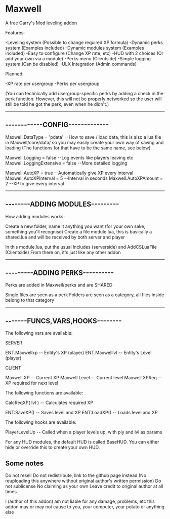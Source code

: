 # Maxwell
A free Garry's Mod leveling addon

Features:

-Leveling system (Possible to change required XP formula)
-Dynamic perks system (Examples included)
-Dynamic modules system (Examples included)
-Easy to configure (Change XP rate, etc)
-HUD with 2 choices (Or add your own via a module)
-Perks menu (Clientside)
-Simple logging system (Can be disabled)
-ULX Integration (Admin commands)

Planned:

-XP rate per usergroup
-Perks per usergroup

(You can technically add usergroup-specific perks by adding a check in the perk function. However, this will not be properly networked so the user will still be told he got the perk, even when he didn't.)

-------------------------------
------------CONFIG-------------
-------------------------------


Maxwell.DataType = 'pdata' --How to save / load data, this is also a lua file in Maxwell/core/data/ so you may easily create your own way of saving and loading (The functions for that have to be the same name, see below)

Maxwell.Logging = false --Log events like players leaving etc
Maxwell.LoggingExtensive = false --More detailed logging

Maxwell.AutoXP = true --Automatically give XP every interval
Maxwell.AutoXPInterval = 5 --Interval in seconds
Maxwell.AutoXPAmount = 2 --XP to give every interval


-------------------------------
--------ADDING MODULES---------
-------------------------------


How adding modules works:

Create a new folder, name it anything you want (for your own sake, something you'll recognise)
Create a file module.lua, this is basically a shared.lua and will be received by both server and player

In this module.lua, put the usual Includes (serverside) and AddCSLuaFile (Clientside)
From there on, it's just like any other addon


-------------------------------
---------ADDING PERKS----------
-------------------------------


Perks are added in Maxwell/perks and are SHARED

Single files are seen as a perk
Folders are seen as a category, all files inside belong to that category


-------------------------------
-------FUNCS,VARS,HOOKS--------
-------------------------------


The following vars are available:

SERVER

ENT.Maxwellxp		-- Entity's XP (player)
ENT.Maxwelllvl		-- Entity's Level (player)

CLIENT

Maxwell.XP		-- Current XP
Maxwell.Level		-- Current level
Maxwell.XPReq		-- XP required for next level



The following functions are available:

CalcReqXP( lvl ) 	-- Calculates required XP

ENT:SaveXP()		-- Saves level and XP
ENT:LoadXP()		-- Loads level and XP



The following hooks are available:

PlayerLevelUp 		-- Called when a player levels up, with ply and lvl as params



For any HUD modules, the default HUD is called BaseHUD.
You can either hide or override this to create your own HUD.


Some notes
-----------

Do not resell
Do not redistribute, link to the github page instead (No reuploading this anywhere without original author's written permission)
Do not sublicense
No claiming as your own
Leave credit to original author at all times

I (author of this addon) am not liable for any damage, problems, etc this addon may or may not cause to you, your computer, your potato or anything else
